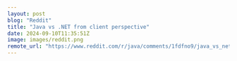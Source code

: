 ```yaml
---
layout: post
blog: "Reddit"
title: "Java vs .NET from client perspective"
date: 2024-09-10T11:35:51Z
image: images/reddit.png
remote_url: "https://www.reddit.com/r/java/comments/1fdfno9/java_vs_net_from_client_perspective/"
---
```


